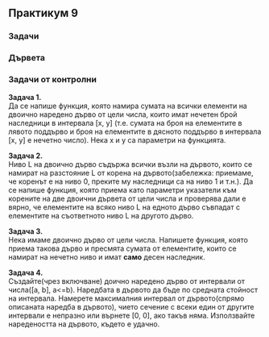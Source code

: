 ## Практикум 9
### Задачи
### Дървета
### Задачи от контролни 

<b>Задача 1.</b>  
Да се напише функция, която намира сумата на всички елементи на двоично наредено дърво от цели числа, които имат нечетен брой наследници в интервала [x, y]
(т.е. сумата на броя на елементите в лявото поддърво и броя на елементите в дясното поддърво в интервала [x, y] е нечетно число).
Нека x и y са параметри на функцията.

<b>Задача 2.</b>  
Ниво L на двоично дърво съдържа всички възли на дървото, които се намират на разстояние L от корена на дървото(забележка: приемаме, че коренът е на ниво 0, 
преките му наследници са на ниво 1 и т.н.). Да се напише функция, която приема като параметри указатели към корените на две двоични дървета от цели числа
и проверява дали е вярно, че елементите на всяко ниво L на едното дърво съвпадат с елементите на съответното ниво L на другото дърво.

<b>Задача 3.</b>  
Нека имаме двоично дърво от цели числа. Напишете функция, която приема такова дърво и пресмята сумата от елементите,
които се намират на нечетно ниво и имат <b>само</b> десен наследник.

<b>Задача 4.</b>  
Създайте(чрез включване) доично наредено дърво от интервали от числа([a, b], a<=b). Наредбата в дървото да бъде по средната стойност на интервала.
Намерете максималния интервал от дървото(спрямо описаната наредба в дървото), чието сечение с всеки един от другите интервали е непразно или върнете [0, 0], ако такъв няма.
Използвайте наредеността на дървото, където е удачно.
